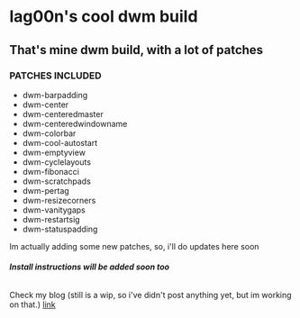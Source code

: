<h1>lag00n's cool dwm build</h1>
<h2>That's mine dwm build, with a lot of patches</h2>

<h3>PATCHES INCLUDED</h3>

<ul>
<li>dwm-barpadding</li>
<li>dwm-center</li>
<li>dwm-centeredmaster</li>
<li>dwm-centeredwindowname</li>
<li>dwm-colorbar</li>
<li>dwm-cool-autostart</li>
<li>dwm-emptyview</li>
<li>dwm-cyclelayouts</li>
<li>dwm-fibonacci</li>
<li>dwm-scratchpads</li>
<li>dwm-pertag</li>
<li>dwm-resizecorners</li>
<li>dwm-vanitygaps</li>
<li>dwm-restartsig</li>
<li>dwm-statuspadding</li>
</ul>

<p>Im actually adding some new patches, so, i'll do updates here soon<p>

<h6><b>Install instructions will be added soon too</b></h6>
<p>Check my blog (still is a wip, so i've didn't post anything yet, but im working on that.) <a href="https://lag00n.github.io">link</a></p>

